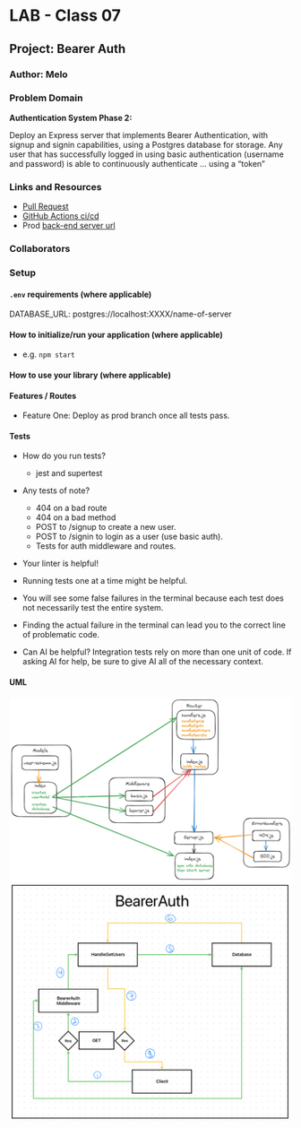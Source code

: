 # LAB - Class 07

## Project: Bearer Auth

### Author: Melo

### Problem Domain

**Authentication System Phase 2:**  

Deploy an Express server that implements Bearer Authentication, with signup and signin capabilities, using a Postgres database for storage.  Any user that has successfully logged in using basic authentication (username and password) is able to continuously authenticate … using a “token”

### Links and Resources

- [Pull Request](https://github.com/MelodicXP/bearer-auth/pulls)
- [GitHub Actions ci/cd](https://github.com/MelodicXP/bearer-auth/actions)
- Prod [back-end server url](https://four01lab07bearer-auth.onrender.com)

### Collaborators

### Setup

#### `.env` requirements (where applicable)

DATABASE_URL: postgres://localhost:XXXX/name-of-server

#### How to initialize/run your application (where applicable)

- e.g. `npm start`

#### How to use your library (where applicable)

#### Features / Routes

- Feature One: Deploy as prod branch once all tests pass.

#### Tests

- How do you run tests?
  - jest and supertest

- Any tests of note?
  - 404 on a bad route
  - 404 on a bad method
  - POST to /signup to create a new user.
  - POST to /signin to login as a user (use basic auth).
  - Tests for auth middleware and routes.

- Your linter is helpful!
- Running tests one at a time might be helpful.
- You will see some false failures in the terminal because each test does not necessarily test the entire system.
- Finding the actual failure in the terminal can lead you to the correct line of problematic code.
- Can AI be helpful? Integration tests rely on more than one unit of code. If asking AI for help, be sure to give AI all of the necessary context.

#### UML

![Lab-07-UML](./assets/bearerAuthUMLFileStruct.excalidraw.png)
![Lab-07-UML-File-Structure](./assets/bearerAuthUML.png)
